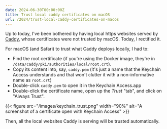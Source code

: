 ```yaml
---
date: 2024-06-30T00:00:00Z
title: Trust local caddy certificates on macOS
url: /2024/trust-local-caddy-certificates-on-macos
---
```


Up to today, I've been bothered by having local https websites served by [Caddy], whose certificates were not trusted by macOS. Today, I rectified it.

For macOS (and Safari) to trust what Caddy deploys locally, I had to:

- Find the root certificate (if you're using the Docker image, they're in `/data/caddy/pki/authorities/local/root.crt`).
- Copy its content into, say, `caddy.pem` (it's just a name that the Keychain Access understands and that won't clutter it with a non-informative name as `root.crt`)
- Double-click `caddy.pem` to open it in the Keychain Access.app
- Double-click the certificate name, open up the *Trust* "tab", and click on "Always Trust".

{{< figure src="/images/keychain_trust.png" width="90%" alt="A screenshot of a certificate open with Keychain Access" >}}

Then, all the local websites Caddy is serving will be trusted automatically.

[Caddy]: https://caddyserver.com/
